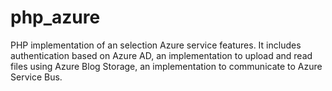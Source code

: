 # php_azure
PHP implementation of an selection Azure service features. It includes authentication based on Azure AD, an implementation to upload and read files using Azure Blog Storage, an implementation to communicate to Azure Service Bus.
